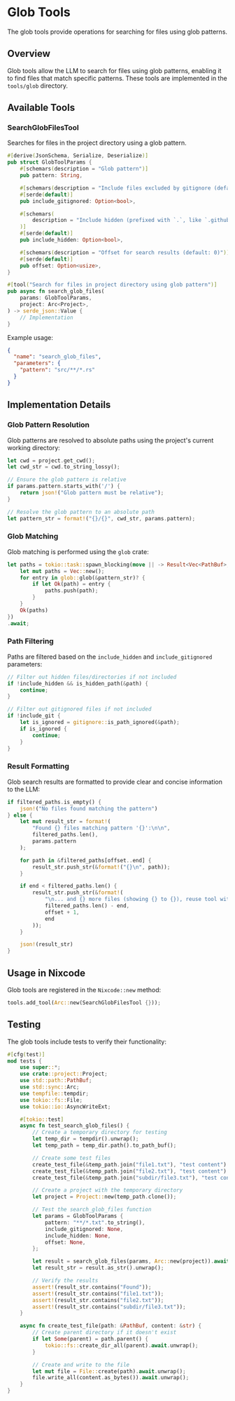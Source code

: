 # Glob Tools

The glob tools provide operations for searching for files using glob patterns.

## Overview

Glob tools allow the LLM to search for files using glob patterns, enabling it to find files that match specific patterns. These tools are implemented in the `tools/glob` directory.

## Available Tools

### SearchGlobFilesTool

Searches for files in the project directory using a glob pattern.

```rust
#[derive(JsonSchema, Serialize, Deserialize)]
pub struct GlobToolParams {
    #[schemars(description = "Glob pattern")]
    pub pattern: String,

    #[schemars(description = "Include files excluded by gitignore (default: false)")]
    #[serde(default)]
    pub include_gitignored: Option<bool>,

    #[schemars(
        description = "Include hidden (prefixed with `.`, like `.github`, `.nixcode` etc) (default: false)"
    )]
    #[serde(default)]
    pub include_hidden: Option<bool>,

    #[schemars(description = "Offset for search results (default: 0)")]
    #[serde(default)]
    pub offset: Option<usize>,
}

#[tool("Search for files in project directory using glob pattern")]
pub async fn search_glob_files(
    params: GlobToolParams,
    project: Arc<Project>,
) -> serde_json::Value {
    // Implementation
}
```

Example usage:
```json
{
  "name": "search_glob_files",
  "parameters": {
    "pattern": "src/**/*.rs"
  }
}
```

## Implementation Details

### Glob Pattern Resolution

Glob patterns are resolved to absolute paths using the project's current working directory:

```rust
let cwd = project.get_cwd();
let cwd_str = cwd.to_string_lossy();

// Ensure the glob pattern is relative
if params.pattern.starts_with('/') {
    return json!("Glob pattern must be relative");
}

// Resolve the glob pattern to an absolute path
let pattern_str = format!("{}/{}", cwd_str, params.pattern);
```

### Glob Matching

Glob matching is performed using the `glob` crate:

```rust
let paths = tokio::task::spawn_blocking(move || -> Result<Vec<PathBuf>, glob::PatternError> {
    let mut paths = Vec::new();
    for entry in glob::glob(&pattern_str)? {
        if let Ok(path) = entry {
            paths.push(path);
        }
    }
    Ok(paths)
})
.await;
```

### Path Filtering

Paths are filtered based on the `include_hidden` and `include_gitignored` parameters:

```rust
// Filter out hidden files/directories if not included
if !include_hidden && is_hidden_path(&path) {
    continue;
}

// Filter out gitignored files if not included
if !include_git {
    let is_ignored = gitignore::is_path_ignored(&path);
    if is_ignored {
        continue;
    }
}
```

### Result Formatting

Glob search results are formatted to provide clear and concise information to the LLM:

```rust
if filtered_paths.is_empty() {
    json!("No files found matching the pattern")
} else {
    let mut result_str = format!(
        "Found {} files matching pattern '{}':\n\n",
        filtered_paths.len(),
        params.pattern
    );

    for path in &filtered_paths[offset..end] {
        result_str.push_str(&format!("{}\n", path));
    }

    if end < filtered_paths.len() {
        result_str.push_str(&format!(
            "\n... and {} more files (showing {} to {}), reuse tool with offset parameter",
            filtered_paths.len() - end,
            offset + 1,
            end
        ));
    }

    json!(result_str)
}
```

## Usage in Nixcode

Glob tools are registered in the `Nixcode::new` method:

```rust
tools.add_tool(Arc::new(SearchGlobFilesTool {}));
```

## Testing

The glob tools include tests to verify their functionality:

```rust
#[cfg(test)]
mod tests {
    use super::*;
    use crate::project::Project;
    use std::path::PathBuf;
    use std::sync::Arc;
    use tempfile::tempdir;
    use tokio::fs::File;
    use tokio::io::AsyncWriteExt;

    #[tokio::test]
    async fn test_search_glob_files() {
        // Create a temporary directory for testing
        let temp_dir = tempdir().unwrap();
        let temp_path = temp_dir.path().to_path_buf();

        // Create some test files
        create_test_file(&temp_path.join("file1.txt"), "test content").await;
        create_test_file(&temp_path.join("file2.txt"), "test content").await;
        create_test_file(&temp_path.join("subdir/file3.txt"), "test content").await;

        // Create a project with the temporary directory
        let project = Project::new(temp_path.clone());

        // Test the search_glob_files function
        let params = GlobToolParams {
            pattern: "**/*.txt".to_string(),
            include_gitignored: None,
            include_hidden: None,
            offset: None,
        };

        let result = search_glob_files(params, Arc::new(project)).await;
        let result_str = result.as_str().unwrap();

        // Verify the results
        assert!(result_str.contains("Found"));
        assert!(result_str.contains("file1.txt"));
        assert!(result_str.contains("file2.txt"));
        assert!(result_str.contains("subdir/file3.txt"));
    }

    async fn create_test_file(path: &PathBuf, content: &str) {
        // Create parent directory if it doesn't exist
        if let Some(parent) = path.parent() {
            tokio::fs::create_dir_all(parent).await.unwrap();
        }

        // Create and write to the file
        let mut file = File::create(path).await.unwrap();
        file.write_all(content.as_bytes()).await.unwrap();
    }
}
```